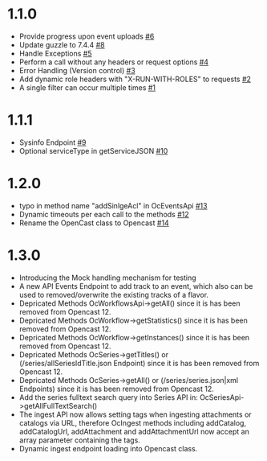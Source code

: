 # 1.1.0
 - Provide progress upon event uploads [#6](https://github.com/elan-ev/opencast-php-library/issues/6)
 - Update guzzle to 7.4.4 [#8](https://github.com/elan-ev/opencast-php-library/issues/8)
 - Handle Exceptions [#5](https://github.com/elan-ev/opencast-php-library/issues/5)
 - Perform a call without any headers or request options [#4](https://github.com/elan-ev/opencast-php-library/issues/4)
 - Error Handling (Version control) [#3](https://github.com/elan-ev/opencast-php-library/issues/3)
 - Add dynamic role headers with "X-RUN-WITH-ROLES" to requests [#2](https://github.com/elan-ev/opencast-php-library/issues/2)
 - A single filter can occur multiple times [#1](https://github.com/elan-ev/opencast-php-library/issues/1)
 
# 1.1.1
- Sysinfo Endpoint [#9](https://github.com/elan-ev/opencast-php-library/issues/9)
- Optional serviceType in getServiceJSON [#10](https://github.com/elan-ev/opencast-php-library/issues/10)

# 1.2.0
- typo in method name "addSinlgeAcl" in OcEventsApi [#13](https://github.com/elan-ev/opencast-php-library/issues/13)
- Dynamic timeouts per each call to the methods [#12](https://github.com/elan-ev/opencast-php-library/issues/12)
- Rename the OpenCast class to Opencast [#14](https://github.com/elan-ev/opencast-php-library/issues/14)

# 1.3.0
- Introducing the Mock handling mechanism for testing
- A new API Events Endpoint to add track to an event, which also can be used to removed/overwrite the existing tracks of a flavor.
- Depricated Methods OcWorkflowsApi->getAll() since it is has been removed from Opencast 12.
- Depricated Methods OcWorkflow->getStatistics() since it is has been removed from Opencast 12.
- Depricated Methods OcWorkflow->getInstances() since it is has been removed from Opencast 12.
- Depricated Methods OcSeries->getTitles() or (/series/allSeriesIdTitle.json Endpoint) since it is has been removed from Opencast 12.
- Depricated Methods OcSeries->getAll() or (/series/series.json|xml Endpoints) since it is has been removed from Opencast 12.
- Add the series fulltext search query into Series API in: OcSeriesApi->getAllFullTextSearch()
- The ingest API now allows setting tags when ingesting attachments or catalogs via URL, therefore OcIngest methods including addCatalog, addCatalogUrl, addAttachment and addAttachmentUrl now accept an array parameter containing the tags.
- Dynamic ingest endpoint loading into Opencast class.